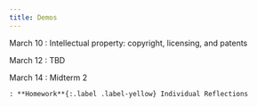 ```yaml
---
title: Demos
---
```


March 10
: Intellectual property: copyright, licensing, and patents

March 12
: TBD

March 14
: Midterm 2

    : **Homework**{:.label .label-yellow} Individual Reflections
